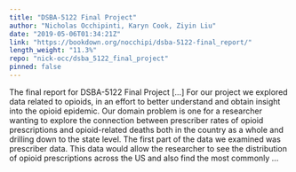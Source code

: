 ```yaml
---
title: "DSBA-5122 Final Project"
author: "Nicholas Occhipinti, Karyn Cook, Ziyin Liu"
date: "2019-05-06T01:34:21Z"
link: "https://bookdown.org/nocchipi/dsba-5122-final_report/"
length_weight: "11.3%"
repo: "nick-occ/dsba_5122_final_project"
pinned: false
---
```


The final report for DSBA-5122 Final Project [...] For our project we explored data related to opioids, in an effort to better understand and obtain insight into the opioid epidemic. Our domain problem is one for a researcher wanting to explore the connection between prescriber rates of opioid prescriptions and opioid-related deaths both in the country as a whole and drilling down to the state level. The first part of the data we examined was prescriber data. This data would allow the researcher to see the distribution of opioid prescriptions across the US and also find the most commonly ...

